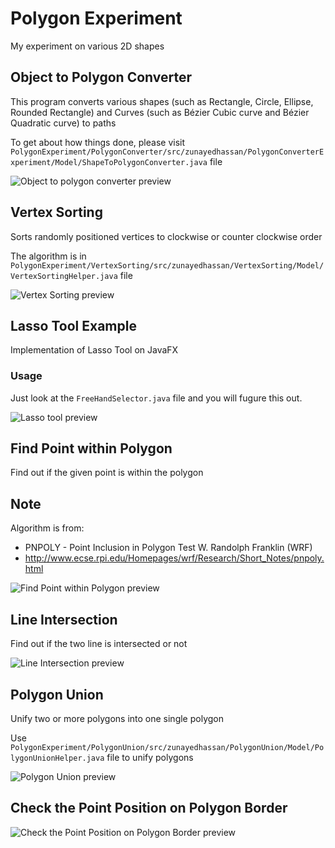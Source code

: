 # Polygon Experiment
My experiment on various 2D shapes

## Object to Polygon Converter

This program converts various shapes (such as Rectangle, Circle, Ellipse, Rounded Rectangle) and Curves (such as Bézier Cubic curve and Bézier Quadratic curve) to paths

To get about how things done, please visit ```PolygonExperiment/PolygonConverter/src/zunayedhassan/PolygonConverterExperiment/Model/ShapeToPolygonConverter.java``` file

![Object to polygon converter preview](https://raw.githubusercontent.com/zunayedhassan/PolygonExperiment/master/PolygonConverter/preview.png)

## Vertex Sorting
Sorts randomly positioned vertices to clockwise or counter clockwise order

The algorithm is in ```PolygonExperiment/VertexSorting/src/zunayedhassan/VertexSorting/Model/VertexSortingHelper.java``` file

![Vertex Sorting preview](https://raw.githubusercontent.com/zunayedhassan/PolygonExperiment/master/VertexSorting/preview.png)

## Lasso Tool Example
Implementation of Lasso Tool on JavaFX

### Usage ###
Just look at the ```FreeHandSelector.java``` file and you will fugure this out.

![Lasso tool preview](https://raw.githubusercontent.com/zunayedhassan/PolygonExperiment/master/LassoTool/preview.jpg)

## Find Point within Polygon
Find out if the given point is within the polygon

## Note ##
Algorithm is from:
* PNPOLY - Point Inclusion in Polygon Test W. Randolph Franklin (WRF) 
* http://www.ecse.rpi.edu/Homepages/wrf/Research/Short_Notes/pnpoly.html

![Find Point within Polygon preview](https://github.com/zunayedhassan/PolygonExperiment/blob/master/FindPointWithinPolygon/preview.png?raw=true)

## Line Intersection

Find out if the two line is intersected or not

![Line Intersection preview](https://github.com/zunayedhassan/PolygonExperiment/blob/master/LineIntersection/preview.png)

## Polygon Union

Unify two or more polygons into one single polygon

Use ```PolygonExperiment/PolygonUnion/src/zunayedhassan/PolygonUnion/Model/PolygonUnionHelper.java``` file to unify polygons

![Polygon Union preview](https://raw.githubusercontent.com/zunayedhassan/PolygonExperiment/master/PolygonUnion/preview.png)

## Check the Point Position on Polygon Border

![Check the Point Position on Polygon Border preview](https://raw.githubusercontent.com/zunayedhassan/PolygonExperiment/master/CheckPointPositionOnPolygonBorder/preview.png)
